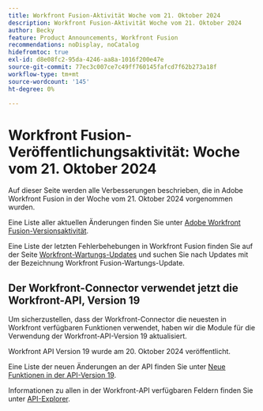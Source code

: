 ```yaml
---
title: Workfront Fusion-Aktivität Woche vom 21. Oktober 2024
description: Workfront Fusion-Aktivität Woche vom 21. Oktober 2024
author: Becky
feature: Product Announcements, Workfront Fusion
recommendations: noDisplay, noCatalog
hidefromtoc: true
exl-id: d8e08fc2-95da-4246-aa8a-1016f200e47e
source-git-commit: 77ec3c007ce7c49ff760145fafcd7f62b273a18f
workflow-type: tm+mt
source-wordcount: '145'
ht-degree: 0%

---
```


# Workfront Fusion-Veröffentlichungsaktivität: Woche vom 21. Oktober 2024

Auf dieser Seite werden alle Verbesserungen beschrieben, die in Adobe Workfront Fusion in der Woche vom 21. Oktober 2024 vorgenommen wurden.

Eine Liste aller aktuellen Änderungen finden Sie unter [Adobe Workfront Fusion-Versionsaktivität](/help/workfront-fusion/fusion-product-releases/fusion-release-activity.md).

Eine Liste der letzten Fehlerbehebungen in Workfront Fusion finden Sie auf der Seite [Workfront-Wartungs-Updates](https://experienceleague.adobe.com/docs/workfront-known-issues/releases/current-updates.html) und suchen Sie nach Updates mit der Bezeichnung Workfront Fusion-Wartungs-Update.

## Der Workfront-Connector verwendet jetzt die Workfront-API, Version 19

Um sicherzustellen, dass der Workfront-Connector die neuesten in Workfront verfügbaren Funktionen verwendet, haben wir die Module für die Verwendung der Workfront-API-Version 19 aktualisiert.

Workfront API Version 19 wurde am 20. Oktober 2024 veröffentlicht.

Eine Liste der neuen Änderungen an der API finden Sie unter [Neue Funktionen in der API-Version 19](https://experienceleague.adobe.com/en/docs/workfront/using/adobe-workfront-api/api-notes/new-api-version-19).

Informationen zu allen in der Workfront-API verfügbaren Feldern finden Sie unter [API-Explorer](https://developer.adobe.com/workfront/api-explorer).

